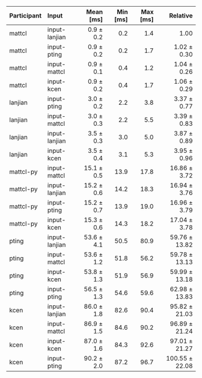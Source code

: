 | Participant | Input | Mean [ms] | Min [ms] | Max [ms] | Relative |
|:---|:---|---:|---:|---:|---:|
| mattcl | input-lanjian | 0.9 ± 0.2 | 0.2 | 1.4 | 1.00 |
| mattcl | input-pting | 0.9 ± 0.2 | 0.2 | 1.7 | 1.02 ± 0.30 |
| mattcl | input-mattcl | 0.9 ± 0.1 | 0.4 | 1.2 | 1.04 ± 0.26 |
| mattcl | input-kcen | 0.9 ± 0.2 | 0.4 | 1.7 | 1.06 ± 0.29 |
| lanjian | input-pting | 3.0 ± 0.2 | 2.2 | 3.8 | 3.37 ± 0.77 |
| lanjian | input-mattcl | 3.0 ± 0.3 | 2.2 | 5.5 | 3.39 ± 0.83 |
| lanjian | input-lanjian | 3.5 ± 0.3 | 3.0 | 5.0 | 3.87 ± 0.89 |
| lanjian | input-kcen | 3.5 ± 0.4 | 3.1 | 5.3 | 3.95 ± 0.96 |
| mattcl-py | input-mattcl | 15.1 ± 0.5 | 13.9 | 17.8 | 16.86 ± 3.72 |
| mattcl-py | input-lanjian | 15.2 ± 0.6 | 14.2 | 18.3 | 16.94 ± 3.76 |
| mattcl-py | input-pting | 15.2 ± 0.7 | 13.9 | 19.0 | 16.96 ± 3.79 |
| mattcl-py | input-kcen | 15.3 ± 0.6 | 14.3 | 18.2 | 17.04 ± 3.78 |
| pting | input-lanjian | 53.6 ± 4.1 | 50.5 | 80.9 | 59.76 ± 13.82 |
| pting | input-mattcl | 53.6 ± 1.2 | 51.8 | 56.2 | 59.78 ± 13.13 |
| pting | input-kcen | 53.8 ± 1.3 | 51.9 | 56.9 | 59.99 ± 13.18 |
| pting | input-pting | 56.5 ± 1.3 | 54.6 | 59.6 | 62.98 ± 13.83 |
| kcen | input-lanjian | 86.0 ± 1.8 | 82.6 | 90.4 | 95.82 ± 21.03 |
| kcen | input-mattcl | 86.9 ± 1.5 | 84.6 | 90.2 | 96.89 ± 21.24 |
| kcen | input-kcen | 87.0 ± 1.6 | 84.3 | 92.6 | 97.01 ± 21.27 |
| kcen | input-pting | 90.2 ± 2.0 | 87.2 | 96.7 | 100.55 ± 22.08 |
